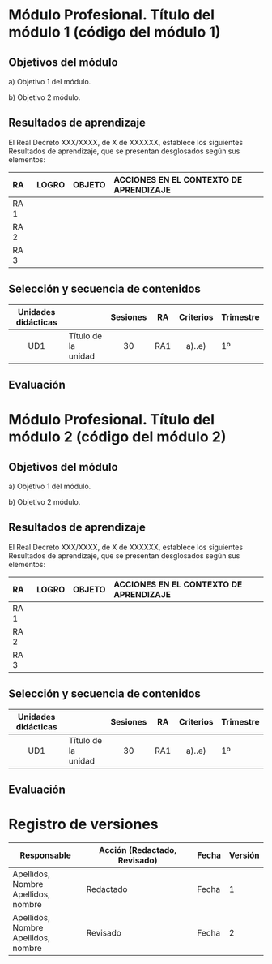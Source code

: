 # Módulo Profesional. Título del módulo 1 (código del módulo 1)

## Objetivos del módulo

a) Objetivo 1 del módulo.

b) Objetivo 2 módulo.

## Resultados de aprendizaje

El Real Decreto XXX/XXXX, de X de XXXXXX, establece los siguientes Resultados de aprendizaje, que se presentan desglosados según sus elementos:

| RA | LOGRO | OBJETO | ACCIONES EN EL CONTEXTO DE APRENDIZAJE |
| :---- | :---- | :---- | :---- |
| RA 1 |  |  |  |
| RA 2 |  |  |  |
| RA 3 |  |  |  |

## Selección y secuencia de contenidos 

| Unidades didácticas |  | Sesiones | RA | Criterios | Trimestre |
| :---: | :---- | :---: | :---: | :---: | ----- |
| UD1 | Título de la unidad | 30 | RA1 | a)..e) | 1º |

## Evaluación


# Módulo Profesional. Título del módulo 2 (código del módulo 2)

## Objetivos del módulo

a) Objetivo 1 del módulo.

b) Objetivo 2 módulo.

## Resultados de aprendizaje

El Real Decreto XXX/XXXX, de X de XXXXXX, establece los siguientes Resultados de aprendizaje, que se presentan desglosados según sus elementos:

| RA | LOGRO | OBJETO | ACCIONES EN EL CONTEXTO DE APRENDIZAJE |
| :---- | :---- | :---- | :---- |
| RA 1 |  |  |  |
| RA 2 |  |  |  |
| RA 3 |  |  |  |

## Selección y secuencia de contenidos 

| Unidades didácticas |  | Sesiones | RA | Criterios | Trimestre |
| :---: | :---- | :---: | :---: | :---: | ----- |
| UD1 | Título de la unidad | 30 | RA1 | a)..e) | 1º |

## Evaluación


# Registro de versiones

| Responsable | Acción (Redactado, Revisado) | Fecha | Versión |
| ----- | ----- | ----- | ----- |
| Apellidos, Nombre<br> Apellidos, nombre  | Redactado | Fecha | 1 |
| Apellidos, Nombre<br> Apellidos, nombre  | Revisado | Fecha | 2 |